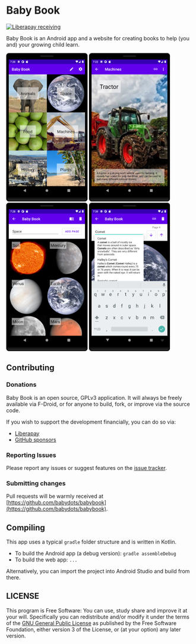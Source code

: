 # Baby Book

[![Liberapay receiving](https://img.shields.io/liberapay/receives/BabyDots)](https://liberapay.com/BabyDots/donate)

Baby Book is an Android app and a website for creating books to help (you and) your growing child learn.

<img src="./fastlane/metadata/android/en-US/images/phoneScreenshots/01_book_list.png" alt="Screenshot of android app showing the main booklist" height="400"/> <img src="./fastlane/metadata/android/en-US/images/phoneScreenshots/02_page_a.png" alt="Screenshot of android app showing a book page about tractors" height="400"> <img src="./fastlane/metadata/android/en-US/images/phoneScreenshots/03_edit_book.png" alt="Screenshot of android app showing a book being edited with all pages visible." height="400"> <img src="./fastlane/metadata/android/en-US/images/phoneScreenshots/04_edit_page_b.png" alt="Screenshot of android app searching wiki for a new page to add" height="400"/>

## Contributing

### Donations

Baby Book is an open source, GPLv3 application. It will always be freely available via F-Droid, or for anyone to build, fork, or improve via the source code.

If you wish to support the development financially, you can do so via:

* [Liberapay](https://liberapay.com/BabyDots/donate)
* [GitHub sponsors](https://github.com/sponsors/pserwylo)

### Reporting Issues

Please report any issues or suggest features on the [issue tracker](https://github.com/babydots/babybook/issues).

### Submitting changes

Pull requests will be warmly received at [https://github.com/babydots/babybook](https://github.com/babydots/babybook).

## Compiling

This app uses a typical `gradle` folder structure and is written in Kotlin.

 * To build the Android app (a debug version): `gradle assembleDebug`
 * To build the web app: `...`

Alternatively, you can import the project into Android Studio and build from there.

## LICENSE

This program is Free Software: You can use, study share and improve it at your will. Specifically you can redistribute and/or modify it under the terms of the [GNU General Public License](https://www.gnu.org/licenses/gpl.html) as published by the Free Software Foundation, either version 3 of the License, or (at your option) any later version.
